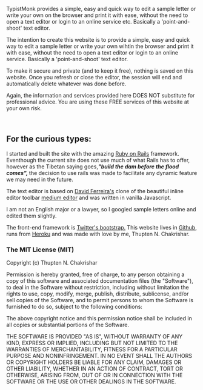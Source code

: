 <p>TypistMonk provides a simple, easy and quick way to edit a sample letter or write your own on the browser and print it with ease, without the need to open a text editor or login to an online service etc. Basically a 'point-and-shoot' text editor.</p>



<p>The intention to create this website is to provide a simple, easy and quick way to edit a sample letter or write your own wihtin the browser and print it with ease, without the need to open a text editor or login to an online service. Basically a 'point-and-shoot' text editor. </p>

<p>To make it secure and private (and to keep it free), nothing is saved on this website. Once you refresh or close the editor, the session will end and automatically delete whatever was done before.</p>

<p>Again, the information and services provided here DOES NOT substitute for professional advice. You are using these FREE services of this website at your own risk.</p>
</div><br/>


<h2>For the curious types:</h2>
<p>I started and built the site with the amazing <a href="http://rubyonrails.org"> Ruby on Rails</a> framework. Eventhough the current site does not use much of what Rails has to offer, however as the Tibetan saying goes,<strong><em>"build the dam before the flood comes",</em> </strong>the decision to use rails was made to facilitate any dynamic feature we may need in the future.</p>

<p>The text editor is based on <a href="https://github.com/daviferreira">David Ferreira's</a> clone of the beautiful inline editor toolbar <a href="https://medium.com">medium editor</a> and  was written in vanilla Javascript.</p>


<p>I am not an English major or a lawyer, so I googled sample letters online and edited them slightly.</p>

<p>The front-end framework is <a href="http://getbootstrap.com">Twitter's bootstrap.</a> This website lives in <a href="http://github.com">Github</a>, runs from <a href="http://heroku.com">Heroku</a> and was made with love by me, Thupten N. Chakrishar.
</div><br/>

<h3>The MIT License (MIT)</h3>

Copyright (c) Thupten N. Chakrishar

Permission is hereby granted, free of charge, to any person obtaining a copy
of this software and associated documentation files (the "Software"), to deal
in the Software without restriction, including without limitation the rights
to use, copy, modify, merge, publish, distribute, sublicense, and/or sell
copies of the Software, and to permit persons to whom the Software is
furnished to do so, subject to the following conditions:

The above copyright notice and this permission notice shall be included in
all copies or substantial portions of the Software.

THE SOFTWARE IS PROVIDED "AS IS", WITHOUT WARRANTY OF ANY KIND, EXPRESS OR
IMPLIED, INCLUDING BUT NOT LIMITED TO THE WARRANTIES OF MERCHANTABILITY,
FITNESS FOR A PARTICULAR PURPOSE AND NONINFRINGEMENT. IN NO EVENT SHALL THE
AUTHORS OR COPYRIGHT HOLDERS BE LIABLE FOR ANY CLAIM, DAMAGES OR OTHER
LIABILITY, WHETHER IN AN ACTION OF CONTRACT, TORT OR OTHERWISE, ARISING FROM,
OUT OF OR IN CONNECTION WITH THE SOFTWARE OR THE USE OR OTHER DEALINGS IN
THE SOFTWARE.